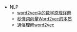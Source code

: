 - NLP
	- [word2vec中的数学原理详解](NLP\word2vec中的数学原理详解.md)
	- [秒懂词向量Word2vec的本质](NLP\秒懂词向量Word2vec的本质.md)
	- [通俗理解word2vec](NLP\通俗理解word2vec.md)
